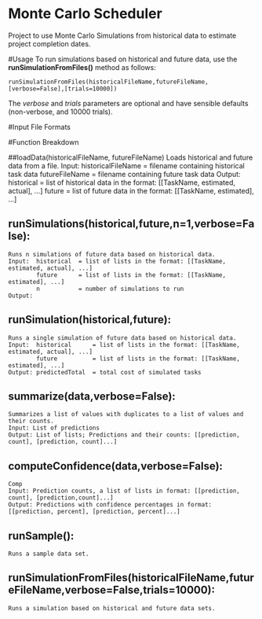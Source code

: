 Monte Carlo Scheduler
=====================

Project to use Monte Carlo Simulations from historical data to estimate project completion dates.

#Usage
To run simulations based on historical and future data, use the **runSimulationFromFiles()** method as follows:
```
runSimulationFromFiles(historicalFileName,futureFileName,[verbose=False],[trials=10000])
```
The *verbose* and *trials* parameters are optional and have sensible defaults (non-verbose, and 10000 trials).

#Input File Formats


#Function Breakdown 

##loadData(historicalFileName, futureFileName)
	Loads historical and future data from a file.
	Input:	historicalFileName	= filename containing historical task data
			futureFileName		= filename containing future task data
	Output: historical 			= list of historical data in the format: [[TaskName, estimated, actual], ...]
			future 				= list of future data in the format: [[TaskName, estimated], ...]

## runSimulations(historical,future,n=1,verbose=False):
	Runs n simulations of future data based on historical data.
	Input: 	historical 	= list of lists in the format: [[TaskName, estimated, actual], ...]
			future 		= list of lists in the format: [[TaskName, estimated], ...]
			n 			= number of simulations to run
    Output: 

## runSimulation(historical,future):
	Runs a single simulation of future data based on historical data.
	Input: 	historical 		= list of lists in the format: [[TaskName, estimated, actual], ...]
			future 			= list of lists in the format: [[TaskName, estimated], ...]
	Output: predictedTotal 	= total cost of simulated tasks 

## summarize(data,verbose=False):
	Summarizes a list of values with duplicates to a list of values and their counts.
	Input: List of predictions
	Output: List of lists; Predictions and their counts: [[prediction, count], [prediction, count]...]


## computeConfidence(data,verbose=False):
	Comp
	Input: Prediction counts, a list of lists in format: [[prediction, count], [prediction,count]...]
	Output: Predictions with confidence percentages in format: [[prediction, percent], [prediction, percent]...]

## runSample():
	Runs a sample data set.

## runSimulationFromFiles(historicalFileName,futureFileName,verbose=False,trials=10000):
	Runs a simulation based on historical and future data sets.